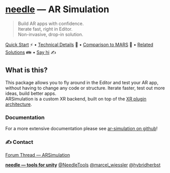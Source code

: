 # <a href="https://needle.tools">needle</a></span> — AR Simulation
> Build AR apps with confidence.  
Iterate fast, right in Editor.  
Non-invasive, drop-in solution.  

<a href="https://github.com/needle-tools/ar-simulation#quick-start-">Quick Start</a> ⚡ • <a href="https://github.com/needle-tools/ar-simulation#technical-details-">Technical Details</a> 🔎 • <a href="https://github.com/needle-tools/ar-simulation#but-there-is-also-mars-now-">Comparison to MARS</a> 🚀 • <a href="https://github.com/needle-tools/ar-simulation#related-solutions-">Related Solutions</a> 👪 • <a href="https://github.com/needle-tools/ar-simulation#contact">Say hi</a> ✍️

## What is this?
  
This package allows you to fly around in the Editor and test your AR app, without having to change any code or structure. Iterate faster, test out more ideas, build better apps.  
ARSimulation is a custom XR backend, built on top of the [XR plugin architecture](https://blogs.unity3d.com/2020/01/24/unity-xr-platform-updates/).

### Documentation
For a more extensive documentation please see [ar-simulation on github](https://github.com/needle-tools/ar-simulation)!

### ✍️ Contact

[Forum Thread — ARSimulation](https://forum.needle.tools/ar-simulation)

<b>[needle — tools for unity](https://needle.tools)</b>
[@NeedleTools](https://twitter.com/NeedleTools)
[@marcel_wiessler](https://twitter.com/marcel_wiessler)
[@hybridherbst](https://twitter.com/hybdridherbst)